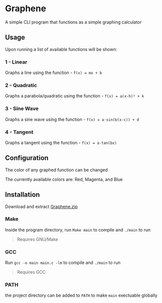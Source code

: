 # Graphene

A simple CLI program that functions as a simple graphing calculator

## Usage

Upon running a list of available functions will be shown:

### 1 - Linear
Graphs a line using the function - ```f(x) = mx + b```

###  2 - Quadratic
Graphs a parabola/quadratic using the function - ```f(x) = a(x-h)² + k```

###  3 - Sine Wave
Graphs a sine wave using the function - ```f(x) = a⋅sin(b(x-c)) + d```

###  4 - Tangent
Graphs a tangent using the function - ```f(x) = a⋅tan(bx)```

## Configuration

The color of any graphed function can be changed

The currently available colors are: Red, Magenta, and Blue

## Installation
Download and extract [Graphene.zip](Graphene/Graphene.zip)
### Make
Inside the program directory, run ```Make main``` to compile and ```./main``` to run
>Requires GNU/Make
### GCC
Run ```gcc -o main main.c -lm``` to compile and ```./main``` to run
>Requires GCC
### PATH
the project directory can be added to ```PATH``` to make ```main``` exectuable globally
